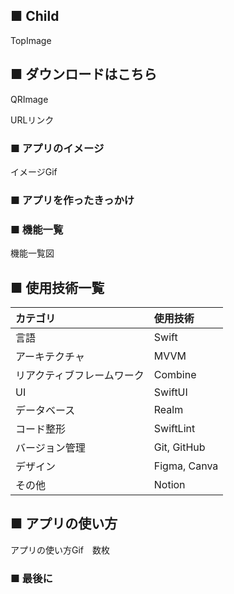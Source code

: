 ## ■ Child

TopImage

## ■ ダウンロードはこちら

QRImage

URLリンク

### ■ アプリのイメージ

イメージGif

### ■ アプリを作ったきっかけ



### ■ 機能一覧

機能一覧図

## ■ 使用技術一覧

| カテゴリ          | 使用技術         |
|:------------- |:------------ |
| 言語            | Swift        |
| アーキテクチャ       | MVVM         |
| リアクティブフレームワーク | Combine      |
| UI            | SwiftUI      |
| データベース        | Realm        |
| コード整形         | SwiftLint    |
| バージョン管理       | Git, GitHub  |
| デザイン          | Figma, Canva |
| その他           | Notion       |



## ■ アプリの使い方

アプリの使い方Gif　数枚



### ■ 最後に
